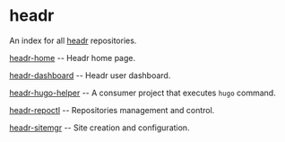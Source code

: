 # headr
An index for all [headr](https://headr.io) repositories.

[headr-home](https://github.com/seagullbird/headr-home) -- Headr home page.

[headr-dashboard](https://github.com/seagullbird/headr-dashboard) -- Headr user dashboard.

[headr-hugo-helper](https://github.com/seagullbird/headr-hugo-helper) -- A consumer project that executes `hugo` command.

[headr-repoctl](https://github.com/seagullbird/headr-repoctl) -- Repositories management and control.

[headr-sitemgr](https://github.com/seagullbird/headr-sitemgr) -- Site creation and configuration.
